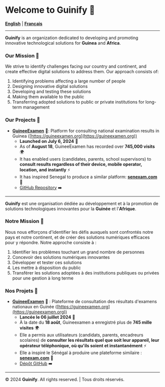 # Welcome to **Guinify** 🚀

[**English**](#english) | [**Français**](#français)

---

**Guinify** is an organization dedicated to developing and promoting innovative technological solutions for **Guinea** and **Africa**.

### **Our Mission** 🎯

We strive to identify challenges facing our country and continent, and create effective digital solutions to address them. Our approach consists of:

1. Identifying problems affecting a large number of people
2. Designing innovative digital solutions
3. Developing and testing these solutions
4. Making them available to the public
5. Transferring adopted solutions to public or private institutions for long-term management

### **Our Projects** 💼

- [**GuineeExamen**](https://guineexamen.org) 📝: Platform for consulting national examination results in Guinea ([https://guineexamen.org](https://guineexamen.org))
  - **Launched on July 6, 2024** 🎉
  - As of **August 18**, GuineeExamen has recorded over **745,000 visits** 🌍
  - It has enabled users (candidates, parents, school supervisors) to **consult results regardless of their device, mobile operator, location, and instantly** ⚡
  - It has inspired Senegal to produce a similar platform: [**senexam.com**](https://senexam.com) 🌟
  - [GitHub Repository](https://github.com/guinify/guineexamen) ➡️

---

**Guinify** est une organisation dédiée au développement et à la promotion de solutions technologiques innovantes pour la **Guinée** et l'**Afrique**.

### **Notre Mission** 🎯

Nous nous efforçons d'identifier les défis auxquels sont confrontés notre pays et notre continent, et de créer des solutions numériques efficaces pour y répondre. Notre approche consiste à :

1. Identifier les problèmes touchant un grand nombre de personnes
2. Concevoir des solutions numériques innovantes
3. Développer et tester ces solutions
4. Les mettre à disposition du public
5. Transférer les solutions adoptées à des institutions publiques ou privées pour une gestion à long terme

### **Nos Projets** 💼

- [**GuineeExamen**](https://guineexamen.org) 📝 : Plateforme de consultation des résultats d'examens nationaux en Guinée ([https://guineexamen.org](https://guineexamen.org))
  - **Lancée le 06 juillet 2024** 🎉
  - À la date du **18 août**, Guineexamen a enregistré plus de **745 mille visites** 🌍
  - Elle a permis aux utilisateurs (candidats, parents, encadreurs scolaires) de **consulter les résultats quel que soit leur appareil, leur opérateur téléphonique, où qu'ils soient et instantanément** ⚡
  - Elle a inspiré le Sénégal à produire une plateforme similaire : [**senexam.com**](https://senexam.com) 🌟
  - [Dépôt GitHub](https://github.com/guinify/guineexamen) ➡️

---

© 2024 **Guinify**. All rights reserved. | Tous droits réservés.
